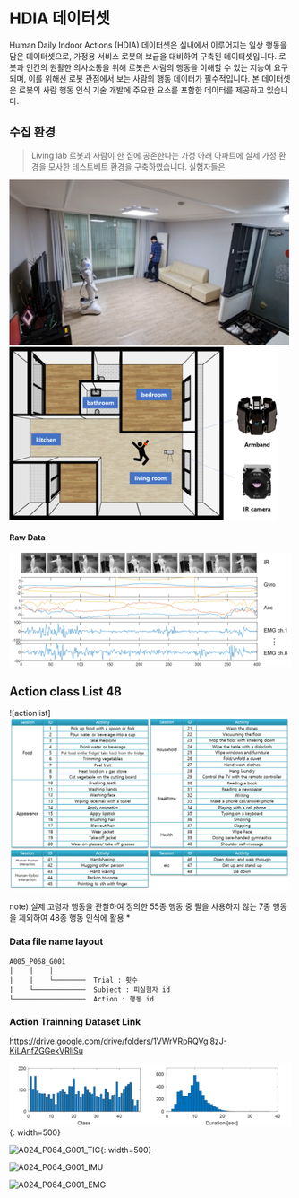 # HDIA 데이터셋
Human Daily Indoor Actions (HDIA) 데이터셋은 실내에서 이루어지는 일상 행동을 담은 데이터셋으로, 가정용 서비스 로봇의 보급을 대비하여 구축된 데이터셋입니다. 로봇과 인간의 원활한 의사소통을 위해 로봇은 사람의 행동을 이해할 수 있는 지능이 요구되며, 이를 위해선 로봇 관점에서 보는 사람의 행동 데이터가 필수적입니다. 본 데이터셋은 로봇의 사람 행동 인식 기술 개발에 주요한 요소를 포함한 데이터를 제공하고 있습니다. 

## 수집 환경
> Living lab
로봇과 사람이 한 집에 공존한다는 가정 아래 아파트에 실제 가정 환경을 모사한 테스트베트 환경을 구축하였습니다. 실험자들은 

<img src="image/daejeon.png"  width="500">     <img src="image/room.png"  width="480">

#### Raw Data
![rawdata](image/data_example_A005G068G001.png)

## Action class List 48
![actionlist]<img src="image/class_num.png"  width="500">

note) 실제 고령자 행동을 관찰하여 정의한 55종 행동 중 팔을 사용하지 않는 7종 행동을 제외하여 48종 행동 인식에 활용 
*

### Data file name layout

    A005_P068_G001
    |    |    |
    |    |    └────────  Trial : 횟수 
    |    └─────────────  Subject : 피실험자 id
    └──────────────────  Action : 행동 id

### Action Trainning Dataset Link
https://drive.google.com/drive/folders/1VWrVRpRQVgi8zJ-KiLAnfZGGekVRliSu

![image](image/data_stat.png){: width=500}

![A024_P064_G001_TIC](https://user-images.githubusercontent.com/56282736/190088338-69df6d23-04ba-42ae-bb23-6af6e6662990.gif){: width=500}

![A024_P064_G001_IMU](https://user-images.githubusercontent.com/56282736/190088455-e3ed4325-b328-4021-a8c3-8f3d627adb8e.gif)

![A024_P064_G001_EMG](https://user-images.githubusercontent.com/56282736/190088480-d25f3e05-4c2a-4649-aa9a-47fa6cbacc4d.gif)


